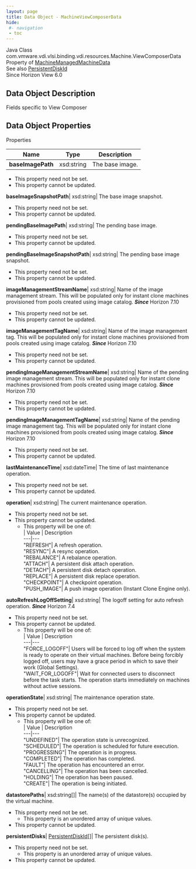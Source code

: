 ```yaml
---
layout: page
title: Data Object - MachineViewComposerData
hide:
 #- navigation
 - toc
---
```






Java Class
    com.vmware.vdi.vlsi.binding.vdi.resources.Machine.ViewComposerData  
Property of
     [MachineManagedMachineData](vdi.resources.Machine.ManagedMachineData.md#field_detail)  
See also
     [PersistentDiskId](vdi.entity.PersistentDiskId.md)  
Since 
    Horizon View 6.0

## Data Object Description 

Fields specific to View Composer 

## Data Object Properties

Properties

Name |  Type |  Description   
---|---|---  
**baseImagePath**|  xsd:string|  The base image.   


* This property need not be set.
* This property cannot be updated.

  
**baseImageSnapshotPath**|  xsd:string|  The base image snapshot.   


* This property need not be set.
* This property cannot be updated.

  
**pendingBaseImagePath**|  xsd:string|  The pending base image.   


* This property need not be set.
* This property cannot be updated.

  
**pendingBaseImageSnapshotPath**|  xsd:string|  The pending base image snapshot.   


* This property need not be set.
* This property cannot be updated.

  
**imageManagementStreamName**|  xsd:string|  Name of the image management stream. This will be populated only for instant clone machines provisioned from pools created using image catalog.  **_Since_** Horizon 7.10  


* This property need not be set.
* This property cannot be updated.

  
**imageManagementTagName**|  xsd:string|  Name of the image management tag. This will be populated only for instant clone machines provisioned from pools created using image catalog.  **_Since_** Horizon 7.10  


* This property need not be set.
* This property cannot be updated.

  
**pendingImageManagementStreamName**|  xsd:string|  Name of the pending image management stream. This will be populated only for instant clone machines provisioned from pools created using image catalog.  **_Since_** Horizon 7.10  


* This property need not be set.
* This property cannot be updated.

  
**pendingImageManagementTagName**|  xsd:string|  Name of the pending image management tag. This will be populated only for instant clone machines provisioned from pools created using image catalog.  **_Since_** Horizon 7.10  


* This property need not be set.
* This property cannot be updated.

  
**lastMaintenanceTime**|  xsd:dateTime|  The time of last maintenance operation.   


* This property need not be set.
* This property cannot be updated.

  
**operation**|  xsd:string|  The current maintenance operation.   


* This property need not be set.
* This property cannot be updated.
  * This property will be one of:  
|  Value |  Description   
---|---  
"REFRESH"| A refresh operation.  
"RESYNC"| A resync operation.  
"REBALANCE"| A rebalance operation.  
"ATTACH"| A persistent disk attach operation.  
"DETACH"| A persistent disk detach operation.  
"REPLACE"| A persistent disk replace operation.  
"CHECKPOINT"| A checkpoint operation.  
"PUSH_IMAGE"| A push image operation (Instant Clone Engine only).  

  
**autoRefreshLogOffSetting**|  xsd:string|  The logoff setting for auto refresh operation.  **_Since_** Horizon 7.4  


* This property need not be set.
* This property cannot be updated.
  * This property will be one of:  
|  Value |  Description   
---|---  
"FORCE_LOGOFF"| Users will be forced to log off when the system is ready to operate on their virtual machines. Before being forcibly logged off, users may have a grace period in which to save their work (Global Settings).  
"WAIT_FOR_LOGOFF"| Wait for connected users to disconnect before the task starts. The operation starts immediately on machines without active sessions.  

  
**operationState**|  xsd:string|  The maintenance operation state.   


* This property need not be set.
* This property cannot be updated.
  * This property will be one of:  
|  Value |  Description   
---|---  
"UNDEFINED"| The operation state is unrecognized.  
"SCHEDULED"| The operation is scheduled for future execution.  
"PROGRESSING"| The operation is in progress.  
"COMPLETED"| The operation has completed.  
"FAULT"| The operation has encountered an error.  
"CANCELLING"| The operation has been cancelled.  
"HOLDING"| The operation has been paused.  
"CREATE"| The operation is being initiated.  

  
**datastorePaths**|  xsd:string[]|  The name(s) of the datastore(s) occupied by the virtual machine.   


* This property need not be set.
  * This property is an unordered array of unique values.
* This property cannot be updated.

  
**persistentDisks**| [PersistentDiskId[]](vdi.entity.PersistentDiskId.md)|  The persistent disk(s).   


* This property need not be set.
  * This property is an unordered array of unique values.
* This property cannot be updated.

  
  
  
  
  
  

